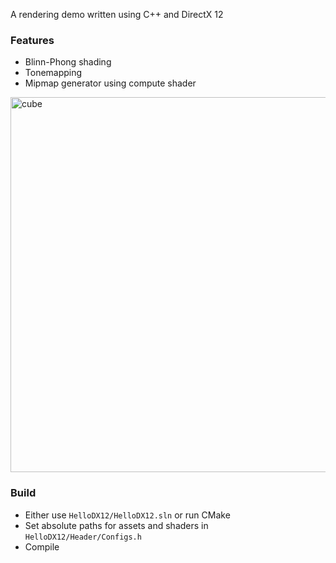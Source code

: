 
A rendering demo written using C++ and DirectX 12

### Features
* Blinn-Phong shading
* Tonemapping
* Mipmap generator using compute shader

<img width="600" alt="cube" src="https://github.com/azer89/HelloDX12/assets/790432/16e16a6d-f457-40a3-a82a-7df23a90518e">

### Build
* Either use `HelloDX12/HelloDX12.sln` or run CMake
* Set absolute paths for assets and shaders in `HelloDX12/Header/Configs.h`
* Compile
